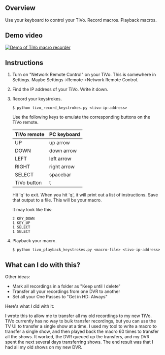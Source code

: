 Overview
--------
Use your keyboard to control your TiVo.
Record macros.
Playback macros.

Demo video
----------
[![Demo of TiVo macro recorder](http://i.imgur.com/VoYYKPz.jpg)](https://youtu.be/XjQA-riCsYU "Demo of TiVo macro recorder")

Instructions
------------
1. Turn on "Network Remote Control" on your TiVo. This is somewhere in Settings. Maybe Settings->Remote->Network Remote Control.
2. Find the IP address of your TiVo. Write it down.
3. Record your keystrokes.
    ```
    $ python tivo_record_keystrokes.py <tivo-ip-address>
    ```

    Use the following keys to emulate the corresponding buttons on the
    TiVo remote.
    
    TiVo remote      |      PC keyboard
    -----------------|------------------
    UP               |      up arrow
    DOWN             |      down arrow
    LEFT             |      left arrow
    RIGHT            |      right arrow
    SELECT           |      spacebar
    TiVo button      |      t

    Hit 'q' to exit. When you hit 'q', it will print out a list of
    instructions. Save that output to a file. This will be your macro.

    It may look like this:
    ```
    2 KEY_DOWN
    1 KEY_UP
    1 SELECT
    1 SELECT
    ```

4. Playback your macro.
    ```
    $ python tivo_playback_keystrokes.py <macro-file> <tivo-ip-address>
    ```


What can I do with this?
------------------------
Other ideas:

* Mark all recordings in a folder as "Keep until I delete"
* Transfer all your recordings from one DVR to another
* Set all your One Passes to "Get in HD: Always"

Here's what *I* did with it:

I wrote this to allow me to transfer all my old recordings to my new
TiVo. TiVo currently has no way to bulk transfer recordings, but you
can use the TV UI to transfer a single show at a time. I used my tool
to write a macro to transfer a single show, and then played back the
macro 60 times to transfer all the shows. It worked, the DVR queued up
the transfers, and my DVR spent the next several days transferring
shows. The end result was that I had all my old shows on my new DVR.


